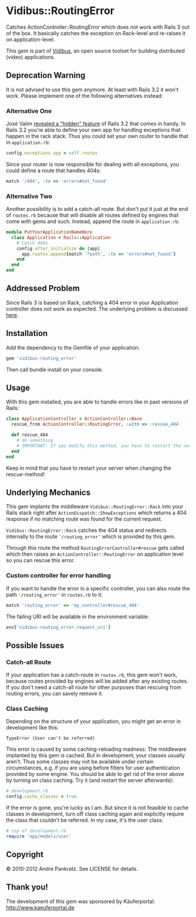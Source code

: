 # Vidibus::RoutingError

Catches ActionController::RoutingError which does not work with Rails 3
out of the box. It basically catches the exception on Rack-level and
re-raises it on application-level.

This gem is part of [Vidibus](http://vidibus.org), an open source toolset
for building distributed (video) applications.


## Deprecation Warning

It is not advised to use this gem anymore. At least with Rails 3.2 it won't
work. Please implement one of the following alternatives instead:

### Alternative One

José Valim [revealed a "hidden" feature](http://blog.plataformatec.com.br/2012/01/my-five-favorite-hidden-features-in-rails-3-2/)
of Rails 3.2 that comes in handy. In Rails 3.2 you're able to define your 
own app for handling exceptions that happen in the rack stack. Thus you 
could set your own router to handle that in `application.rb`:

```ruby
config.exceptions_app = self.routes
```

Since your router is now responsible for dealing with all exceptions, you 
could define a route that handles 404s:

```ruby
match '/404', :to => 'errors#not_found'
```

### Alternative Two

Another possibility is to add a catch-all route. But don't put it just at the 
end of `routes.rb` because that will disable all routes defined by engines that
come with gems and such. Instead, append the route in `application.rb`:

```ruby
module PutYourApplicationNameHere
  class Application < Rails::Application
    # Catch 404s
    config.after_initialize do |app|
      app.routes.append{match '*path', :to => 'errors#not_found'}
    end
  end
end
```


## Addressed Problem

Since Rails 3 is based on Rack, catching a 404 error in your Application
controller does not work as expected. The underlying problem is discussed
[here](https://rails.lighthouseapp.com/projects/8994/tickets/4444-can-no-longer-rescue_from-actioncontrollerroutingerror).


## Installation

Add the dependency to the Gemfile of your application:

```ruby
gem 'vidibus-routing_error'
```

Then call bundle install on your console.


## Usage

With this gem installed, you are able to handle errors like in past versions
of Rails:

```ruby
class ApplicationController < ActionController::Base
  rescue_from ActionController::RoutingError, :with => :rescue_404

  def rescue_404
    # do something
    # IMPORTANT: If you modify this method, you have to restart the server.
  end
end
```

Keep in mind that you have to restart your server when changing the rescue-method!


## Underlying Mechanics

This gem implants the middleware `Vidibus::RoutingError::Rack` into your Rails stack
right after `ActionDispatch::ShowExceptions` which returns a 404 response if no
matching route was found for the current request.

`Vidibus::RoutingError::Rack` catches the 404 status and redirects internally to the route
`'/routing_error'` which is provided by this gem.

Through this route the method `RoutingErrorController#rescue` gets called which then raises
an `ActionController::RoutingError` on application level so you can rescue this error.


### Custom controller for error handling

If you want to handle the error in a specific controller, you can also route the path
`'/routing_error'` in `routes.rb` to it:

```ruby
match 'routing_error' => 'my_controller#rescue_404'
```

The failing URI will be available in the environment variable:

```ruby
env['vidibus-routing_error.request_uri']
```


## Possible Issues

### Catch-all Route

If your application has a catch-route in `routes.rb`, this gem won't work, because
routes provided by engines will be added after any existing routes. If you don't
need a catch-all route for other purposes than rescuing from routing errors, you can
savely remove it.


### Class Caching

Depending on the structure of your application, you might get an error in development
like this:

```
TypeError (User can't be referred)
```

This error is caused by some caching-reloading madness: The middleware implanted by
this gem is cached. But in development, your classes usually aren't. Thus some classes
may not be available under certain circumstances, e.g. if you are using before filters
for user authentication provided by some engine. You should be able to get rid of
the error above by turning on class caching. Try it (and restart the server afterwards):

```ruby
# development.rb
config.cache_classes = true
```

If the error is gone, you're lucky as I am. But since it is not feasible to cache classes
in development, turn off class caching again and explicitly require the class that couldn't
be referred. In my case, it's the user class:

```ruby
# top of development.rb
require 'app/models/user'
```

## Copyright

&copy; 2010-2012 Andre Pankratz. See LICENSE for details.


## Thank you!

The development of this gem was sponsored by Käuferportal: http://www.kaeuferportal.de
